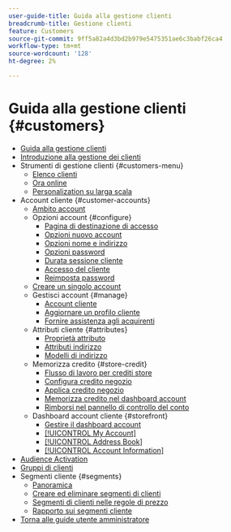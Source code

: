 ```yaml
---
user-guide-title: Guida alla gestione clienti
breadcrumb-title: Gestione clienti
feature: Customers
source-git-commit: 9ff5a82a4d3bd2b979e5475351ae6c3babf26ca4
workflow-type: tm+mt
source-wordcount: '128'
ht-degree: 2%

---
```



# Guida alla gestione clienti {#customers}

+ [Guida alla gestione clienti](guide-overview.md)
+ [Introduzione alla gestione dei clienti](customers-introduction.md)
+ Strumenti di gestione clienti {#customers-menu}
   + [Elenco clienti](customers-all.md)
   + [Ora online](now-online.md)
   + [Personalization su larga scala](personalize-scale.md)
+ Account cliente {#customer-accounts}
   + [Ambito account](customer-account-scope.md)
   + Opzioni account {#configure}
      + [Pagina di destinazione di accesso](login-landing-page.md)
      + [Opzioni nuovo account](account-options-new.md)
      + [Opzioni nome e indirizzo](name-address-options.md)
      + [Opzioni password](password-options.md)
      + [Durata sessione cliente](customer-online-options.md)
      + [Accesso del cliente](customer-sign-in.md)
      + [Reimposta password](password-reset.md)
   + [Creare un singolo account](account-create.md)
   + Gestisci account {#manage}
      + [Account cliente](manage-account.md)
      + [Aggiornare un profilo cliente](update-account.md)
      + [Fornire assistenza agli acquirenti](login-as-customer.md)
   + Attributi cliente {#attributes}
      + [Proprietà attributo](attribute-properties.md)
      + [Attributi indirizzo](address-attributes.md)
      + [Modelli di indirizzo](address-templates.md)
   + Memorizza credito {#store-credit}
      + [Flusso di lavoro per crediti store](store-credit.md)
      + [Configura credito negozio](credit-configure.md)
      + [Applica credito negozio](store-credit-using.md)
      + [Memorizza credito nel dashboard account](account-dashboard-store-credit.md)
      + [Rimborsi nel pannello di controllo del conto](refunds-customer-account.md)
   + Dashboard account cliente {#storefront}
      + [Gestire il dashboard account](account-dashboard.md)
      + [[!UICONTROL My Account]](account-dashboard-my-account.md)
      + [[!UICONTROL Address Book]](account-dashboard-address-book.md)
      + [[!UICONTROL Account Information]](account-dashboard-account-information.md)
+ [Audience Activation](audience-activation.md)
+ [Gruppi di clienti](customer-groups.md)
+ Segmenti cliente {#segments}
   + [Panoramica](customer-segments.md)
   + [Creare ed eliminare segmenti di clienti](customer-segment-create.md)
   + [Segmenti di clienti nelle regole di prezzo](customer-segment-price-rule.md)
   + [Rapporto sui segmenti cliente](customer-segment-reports.md)
+ [Torna alle guide utente amministratore](https://experienceleague.adobe.com/it/docs/commerce-admin/user-guides/home)

